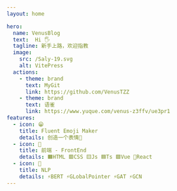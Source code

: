 ```yaml
---
layout: home

hero:
  name: VenusBlog
  text:  Hi 🖐️
  tagline: 新手上路，欢迎指教
  image:
    src: /Saly-19.svg
    alt: VitePress
  actions:
    - theme: brand
      text: MyGit
      link: https://github.com/VenusTZZ
    - theme: brand
      text: 语雀
      link: https://www.yuque.com/venus-z3ffv/ue3pr1
features:
  - icon: 😁
    title: Fluent Emoji Maker
    details: 创造一个表情👻
  - icon: 🤗
    title: 前端 - FrontEnd
    details: 🟧HTML 🟥CSS 🟨Js 🟦Ts 🟩Vue 💠React
  - icon: 🔔
    title: NLP
    details: ⚡BERT ⚡GLobalPointer ⚡GAT ⚡GCN
---
```

<!-- <script>
  import { defineComponent } from 'vue'
  export default defineComponent({
    name: 'Home',
    setup() {
      return () => (
        console.log(44)
      )
    },
  })

</script> -->
<style>
    :root{
        --vp-home-hero-name-color:transparent;
        --vp-home-hero-name-background:-webkit-linear-gradient(120deg, #bd34fe,#41d1ff,#7fecad);
    }
</style>